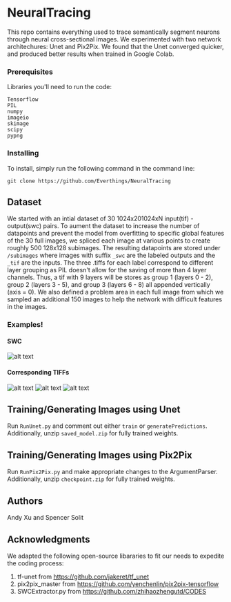 # NeuralTracing
This repo contains everything used to trace semantically segment neurons through neural cross-sectional images. We experimented with two network architechures: Unet and Pix2Pix. We found that the Unet converged quicker, and produced better results when trained in Google Colab.

### Prerequisites
Libraries you'll need to run the code:
```
Tensorflow
PIL
numpy
imageio
skimage
scipy
pypng
```

### Installing
To install, simply run the following command in the command line:
```
git clone https://github.com/Everthings/NeuralTracing
```

## Dataset
We started with an intial dataset of 30 1024x201024xN input(tif) - output(swc) pairs. To aument the dataset to increase the number of datapoints and prevent the model from overfitting to specific global features of the 30 full images, we spliced each image at various points to create roughly 500 128x128 subimages. The resulting datapoints are stored under ``/subimages`` where images with suffix ``_swc`` are the labeled outputs and the ``_tif`` are the inputs. The three .tiffs for each label correspond to different layer grouping as PIL doesn't allow for the saving of more than 4 layer channels. Thus, a tif with 9 layers will be stores as group 1 (layers 0 - 2), group 2 (layers 3 - 5), and group 3 (layers 6 - 8) all appended vertically (axis = 0). We also defined a problem area in each full image from which we sampled an additional 150 images to help the network with difficult features in the images.

### Examples!
#### SWC
![alt text](https://user-images.githubusercontent.com/16503485/57531125-c4c8c200-7306-11e9-8593-43c9812788bf.png)

#### Corresponding TIFFs
![alt text](https://user-images.githubusercontent.com/16503485/57531129-c6928580-7306-11e9-9289-0d0b10af4a19.png)
![alt text](https://user-images.githubusercontent.com/16503485/57531133-c85c4900-7306-11e9-8675-7cc8cebf1bac.png)
![alt text](https://user-images.githubusercontent.com/16503485/57531135-c98d7600-7306-11e9-9d2f-0bacb29e4524.png)

## Training/Generating Images using Unet
Run ```RunUnet.py``` and comment out either ```train``` or ```generatePredictions```. Additionally, unzip ```saved_model.zip``` for fully trained weights.

## Training/Generating Images using Pix2Pix
Run ```RunPix2Pix.py``` and make appropriate changes to the ArgumentParser. Additionally, unzip ```checkpoint.zip``` for fully trained weights.

## Authors
Andy Xu and Spencer Solit

## Acknowledgments
We adapted the following open-source libararies to fit our needs to expedite the coding process:
1. tf-unet from https://github.com/jakeret/tf_unet
2. pix2pix_master from https://github.com/yenchenlin/pix2pix-tensorflow
3. SWCExtractor.py from https://github.com/zhihaozhengutd/CODES

